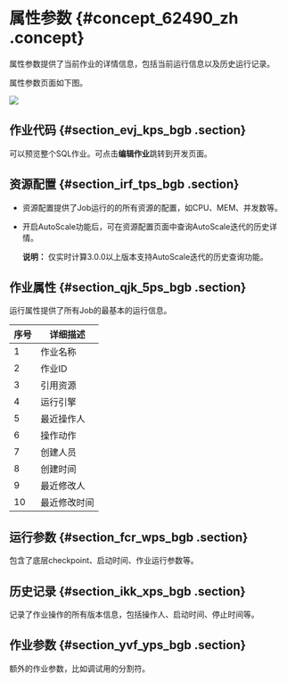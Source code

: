 # 属性参数 {#concept_62490_zh .concept}

属性参数提供了当前作业的详情信息，包括当前运行信息以及历史运行记录。

属性参数页面如下图。

![](http://static-aliyun-doc.oss-cn-hangzhou.aliyuncs.com/assets/img/41073/155926808334021_zh-CN.png)

## 作业代码 {#section_evj_kps_bgb .section}

可以预览整个SQL作业。可点击**编辑作业**跳转到开发页面。

## 资源配置 {#section_irf_tps_bgb .section}

-   资源配置提供了Job运行的的所有资源的配置，如CPU、MEM、并发数等。
-   开启AutoScale功能后，可在资源配置页面中查询AutoScale迭代的历史详情。

    **说明：** 仅实时计算3.0.0以上版本支持AutoScale迭代的历史查询功能。


## 作业属性 {#section_qjk_5ps_bgb .section}

运行属性提供了所有Job的最基本的运行信息。

|序号|详细描述|
|:-|----|
|1|作业名称|
|2|作业ID|
|3|引用资源|
|4|运行引擎|
|5|最近操作人|
|6|操作动作|
|7|创建人员|
|8|创建时间|
|9|最近修改人|
|10|最近修改时间|

## 运行参数 {#section_fcr_wps_bgb .section}

包含了底层checkpoint、启动时间、作业运行参数等。

## 历史记录 {#section_ikk_xps_bgb .section}

记录了作业操作的所有版本信息，包括操作人、启动时间、停止时间等。

## 作业参数 {#section_yvf_yps_bgb .section}

额外的作业参数，比如调试用的分割符。

